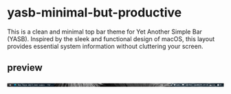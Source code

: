 # yasb-minimal-but-productive

This is a clean and minimal top bar theme for Yet Another Simple Bar (YASB). Inspired by the sleek and functional design of macOS, this layout provides essential system information without cluttering your screen.

## preview
![preview](https://github.com/Rohithgg/yasb-minimal-but-productive/blob/main/priview-theme.png)
